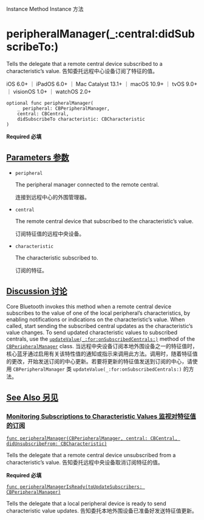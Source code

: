 Instance Method Instance 方法

# peripheralManager(_:central:didSubscribeTo:) 

Tells the delegate that a remote central device subscribed to a characteristic’s value.
告知委托远程中心设备订阅了特征的值。

iOS 6.0+ ｜ iPadOS 6.0+ ｜ Mac Catalyst 13.1+ ｜ macOS 10.9+ ｜ tvOS 9.0+ ｜ visionOS 1.0+ ｜ watchOS 2.0+ 

```
optional func peripheralManager(
    _ peripheral: CBPeripheralManager,
    central: CBCentral,
    didSubscribeTo characteristic: CBCharacteristic
)
```

**Required 必填**



## [Parameters 参数](https://developer.apple.com/documentation/corebluetooth/cbperipheralmanagerdelegate/peripheralmanager(_:central:didsubscribeto:)#parameters)

- `peripheral`

  The peripheral manager connected to the remote central. 

  连接到远程中心的外围管理器。

- `central`

  The remote central device that subscribed to the characteristic’s value. 

  订阅特征值的远程中央设备。

- `characteristic`

  The characteristic subscribed to. 

  订阅的特征。

  

## [Discussion 讨论](https://developer.apple.com/documentation/corebluetooth/cbperipheralmanagerdelegate/peripheralmanager(_:central:didsubscribeto:)#Discussion)

Core Bluetooth invokes this method when a remote central device subscribes to the value of one of the local peripheral’s characteristics, by enabling notifications or indications on the characteristic’s value. When called, start sending the subscribed central updates as the characteristic’s value changes. To send updated characteristic values to subscribed centrals, use the [`updateValue(_:for:onSubscribedCentrals:)`](https://developer.apple.com/documentation/corebluetooth/cbperipheralmanager/updatevalue(_:for:onsubscribedcentrals:)) method of the [`CBPeripheralManager`](https://developer.apple.com/documentation/corebluetooth/cbperipheralmanager) class.
当远程中央设备订阅本地外围设备之一的特征值时，核心蓝牙通过启用有关该特性值的通知或指示来调用此方法。调用时，随着特征值的更改，开始发送订阅的中心更新。若要将更新的特征值发送到订阅的中心，请使用 `CBPeripheralManager` 类 `updateValue(_:for:onSubscribedCentrals:)` 的方法。



## [See Also 另见](https://developer.apple.com/documentation/corebluetooth/cbperipheralmanagerdelegate/peripheralmanager(_:central:didsubscribeto:)#see-also)

### [Monitoring Subscriptions to Characteristic Values 监视对特征值的订阅](https://developer.apple.com/documentation/corebluetooth/cbperipheralmanagerdelegate/peripheralmanager(_:central:didsubscribeto:)#Monitoring-Subscriptions-to-Characteristic-Values)

[`func peripheralManager(CBPeripheralManager, central: CBCentral, didUnsubscribeFrom: CBCharacteristic)`](https://developer.apple.com/documentation/corebluetooth/cbperipheralmanagerdelegate/peripheralmanager(_:central:didunsubscribefrom:))

Tells the delegate that a remote central device unsubscribed from a characteristic’s value.
告知委托远程中央设备取消订阅特征的值。

**Required 必填**

[`func peripheralManagerIsReady(toUpdateSubscribers: CBPeripheralManager)`](https://developer.apple.com/documentation/corebluetooth/cbperipheralmanagerdelegate/peripheralmanagerisready(toupdatesubscribers:))

Tells the delegate that a local peripheral device is ready to send characteristic value updates.
告知委托本地外围设备已准备好发送特征值更新。
